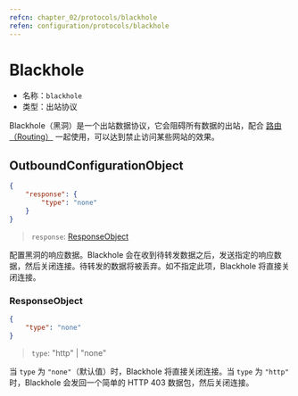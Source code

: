 ```yaml
---
refcn: chapter_02/protocols/blackhole
refen: configuration/protocols/blackhole
---
```


# Blackhole

* 名称：`blackhole`
* 类型：出站协议

Blackhole（黑洞）是一个出站数据协议，它会阻碍所有数据的出站，配合 [路由（Routing）](../03_routing.md) 一起使用，可以达到禁止访问某些网站的效果。

## OutboundConfigurationObject

```json
{
    "response": {
        "type": "none"
    }
}
```

> `response`: [ResponseObject](#responseobject)

配置黑洞的响应数据。Blackhole 会在收到待转发数据之后，发送指定的响应数据，然后关闭连接。待转发的数据将被丢弃。如不指定此项，Blackhole 将直接关闭连接。

### ResponseObject

```json
{
    "type": "none"
}
```

> `type`: "http" | "none"

当 `type` 为 `"none"`（默认值）时，Blackhole 将直接关闭连接。当 `type` 为 `"http"` 时，Blackhole 会发回一个简单的 HTTP 403 数据包，然后关闭连接。
